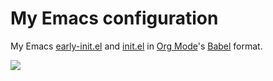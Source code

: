# My Emacs configuration

My Emacs [early-init.el](early-init.el) and [init.el](init.el.org) in [Org Mode](http://orgmode.org/)'s [Babel](http://orgmode.org/worg/org-contrib/babel) format.

![](http://imgs.xkcd.com/comics/real_programmers.png)
